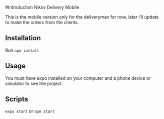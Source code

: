 #Introduction Nikov Delivery Mobile

This is the mobile version only for the deliveryman for now, later i'll update to make the orders from the clients.

## Installation

Run ```npm install```

## Usage

You must have expo installed on your computer and a phone device or simulator to see the project.

## Scripts

```expo start``` or ```npm start```
